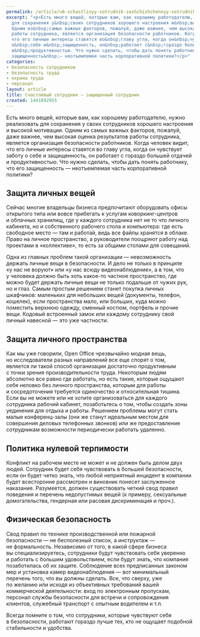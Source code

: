 ```yaml
---
permalink: /article/u6-schastlivyy-sotrudnik-zashchishchennyy-sotrudnik-0
excerpt: "<p>Есть много вещей, которые вам, как хорошему работодателю, нужно реализовать
  для сохранения у&nbsp;своих сотрудников хорошего настроения и&nbsp;высокой мотивации.
  Одним из&nbsp;самых важных факторов, пожалуй, даже важнее, чем высокая оценка результатов
  работы сотрудника, является организация безопасности работников. Когда человек видит,
  что его личные интересы ставятся во&nbsp;главу угла, когда он&nbsp;чувствует заботу
  о&nbsp;себе и&nbsp;защищенность, он&nbsp;работает с&nbsp;гораздо большей отдачей
  и&nbsp;продуктивностью. Что нужно сделать, чтобы дать понять работнику, что его
  защищенность&nbsp;— неотъемлемая часть корпоративной политики?</p>"
categories:
- безопасность сотрудников
- безопасность труда
- охрана труда
- персонал
layout: article
title: Счастливый сотрудник – защищенный сотрудник
created: 1441092955
---
```

<p>Есть много вещей, которые вам, как хорошему работодателю, нужно реализовать для сохранения у&nbsp;своих сотрудников хорошего настроения и&nbsp;высокой мотивации. Одним из&nbsp;самых важных факторов, пожалуй, даже важнее, чем высокая оценка результатов работы сотрудника, является организация безопасности работников. Когда человек видит, что его личные интересы ставятся во&nbsp;главу угла, когда он&nbsp;чувствует заботу о&nbsp;себе и&nbsp;защищенность, он&nbsp;работает с&nbsp;гораздо большей отдачей и&nbsp;продуктивностью. Что нужно сделать, чтобы дать понять работнику, что его защищенность&nbsp;— неотъемлемая часть корпоративной политики?</p>
<h2>Защита личных вещей</h2>
<p>Сейчас многие владельцы бизнеса предпочитают оборудовать офисы открытого типа или вовсе прибегать к&nbsp;услугам коворкинг-центров и&nbsp;облачных хранилищ, где у&nbsp;каждого сотрудника нет не&nbsp;то&nbsp;что личного кабинета, но&nbsp;и&nbsp;собственного рабочего стола и&nbsp;компьютера: где есть свободное место&nbsp;— там и&nbsp;работай, ведь все файлы хранятся в&nbsp;облаке. Право на&nbsp;личное пространство, а&nbsp;руководители поощряют работу над проектами в&nbsp;«коллективе», то&nbsp;есть за&nbsp;общими столами для совещаний.</p>
<p>Одна из&nbsp;главных проблем такой организации&nbsp;— невозможность держать личные вещи в&nbsp;безопасности. И&nbsp;дело не&nbsp;только в&nbsp;принципе «у&nbsp;нас не&nbsp;воруют» или «у&nbsp;нас всюду видеонаблюдение», а&nbsp;в&nbsp;том, что у&nbsp;человека должно быть хоть какое-то частное пространство, где можно будет держать личные вещи не&nbsp;только подальше от&nbsp;чужих рук, но&nbsp;и&nbsp;глаз. Самым простым решением станет покупка личных шкафчиков: маленьких для небольших вещей (документы, телефон, кошелек), если пространства мало, или больших, куда можно поместить верхнюю одежду, сменный костюм, портфель и&nbsp;прочие вещи. Кодовый встроенный замок или каждому сотруднику свой личный навесной&nbsp;— это уже частности.</p>
<h2>Защита личного пространства</h2>
<p>Как мы&nbsp;уже говорили, Open Office чрезвычайно модная вещь, но&nbsp;исследователи разных направлений все еще спорят о&nbsp;том, является&nbsp;ли такой способ организации достаточно продуктивным с&nbsp;точки зрения производительности труда. Некоторым людям абсолютно все равно где работать, но&nbsp;есть такие, которые ощущают себя неловко без личного пространства, которым для работы и&nbsp;сосредоточения требуется одиночество и&nbsp;относительная тишина. Если вы&nbsp;не&nbsp;можете или не&nbsp;хотите организоваться для каждого сотрудника рабочий кабинет, позаботьтесь о&nbsp;том, чтобы создать зоны уединения для отдыха и&nbsp;работы. Решением проблемы могут стать малые конференц-залы (они&nbsp;же станут идеальным местом для совершения деловых телефонных звонков) или&nbsp;же предоставление сотрудникам возможности периодически работать удаленно. </p>
<h2>Политика нулевой терпимости </h2>
<p>Конфликт на&nbsp;рабочем месте не&nbsp;может и&nbsp;не&nbsp;должен быть делом двух людей. Сотрудник будет себя чувствовать в&nbsp;большей безопасности, если он&nbsp;будет четко знать, что любой неприятный инцидент в&nbsp;компании будет всесторонне рассмотрен и&nbsp;виновник понесет заслуженное наказание. Разумеется, должен существовать четкий свод правил поведения и&nbsp;перечень недопустимых вещей (к&nbsp;примеру, сексуальные домогательства, гендерная или расовая дискриминация и&nbsp;проч.). </p>
<h2>Физическая безопасность</h2>
<p>Свод правил по&nbsp;технике производственной или пожарной безопасности&nbsp;— не&nbsp;бесполезный список, а&nbsp;инструктаж&nbsp;— не&nbsp;формальность. Независимо от&nbsp;того, в&nbsp;какой сфере бизнеса вы&nbsp;специализируетесь, сотрудники будут чувствовать себя уверенно и&nbsp;работать с&nbsp;большим удовольствием, если будут знать, что компания позаботилась об&nbsp;их&nbsp;защите. Соблюдение всех предписанных законом мер и&nbsp;установка камер видеонаблюдения&nbsp;— вот минимальный перечень того, что вы&nbsp;должны сделать. Все, что сверху, уже по&nbsp;желанию или исходя из&nbsp;объективных требований вашей коммерческой деятельности: вход по&nbsp;электронным пропускам, персонал службы безопасности для встречи и&nbsp;сопровождения клиентов, служебный транспорт с&nbsp;опытным водителем и&nbsp;т.п.</p>
<p>Всегда помните о&nbsp;том, что сотрудники, которые чувствуют себя в&nbsp;безопасности, работают гораздо лучше тех, кто не&nbsp;ощущает подобной стабильности и&nbsp;удобства.</p>

